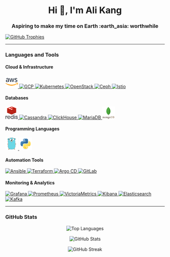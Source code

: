 <h1 align="center">Hi 👋, I'm Ali Kang</h1>
<h3 align="center">Aspiring to make my time on Earth :earth_asia: worthwhile</h3>


<p align="left">
  <a href="https://github.com/ryo-ma/github-profile-trophy">
    <img src="https://github-profile-trophy.vercel.app/?username=xogoodnow" alt="GitHub Trophies" />
  </a>
</p>

---

### Languages and Tools

#### Cloud & Infrastructure

<p align="left">
  <a href="https://aws.amazon.com" target="_blank" rel="noreferrer">
    <img src="https://raw.githubusercontent.com/devicons/devicon/master/icons/amazonwebservices/amazonwebservices-original-wordmark.svg" alt="AWS" width="40" height="40"/>
  </a>
  <a href="https://cloud.google.com" target="_blank" rel="noreferrer">
    <img src="https://www.vectorlogo.zone/logos/google_cloud/google_cloud-icon.svg" alt="GCP" width="40" height="40"/>
  </a>
  <a href="https://kubernetes.io" target="_blank" rel="noreferrer">
    <img src="https://www.vectorlogo.zone/logos/kubernetes/kubernetes-icon.svg" alt="Kubernetes" width="40" height="40"/>
  </a>
  <a href="https://www.openstack.org/" target="_blank" rel="noreferrer">
    <img src="https://www.vectorlogo.zone/logos/openstack/openstack-icon.svg" alt="OpenStack" width="40" height="40"/>
  </a>
  <a href="https://ceph.io/" target="_blank" rel="noreferrer">
    <img src="https://www.vectorlogo.zone/logos/ceph/ceph-icon.svg" alt="Ceph" width="40" height="40"/>
  </a>
  <a href="https://istio.io/" target="_blank" rel="noreferrer">
    <img src="https://encrypted-tbn0.gstatic.com/images?q=tbn:ANd9GcTEOSviGneoTO03b_9Kj6T3giAB0HpFjnDDxg&s" alt="Istio" width="40" height="40"/>
  </a>
</p>

#### Databases

<p align="left">
  <a href="https://redis.io" target="_blank" rel="noreferrer">
    <img src="https://raw.githubusercontent.com/devicons/devicon/master/icons/redis/redis-original-wordmark.svg" alt="Redis" width="40" height="40"/>
  </a>
  <a href="https://cassandra.apache.org/" target="_blank" rel="noreferrer">
    <img src="https://www.vectorlogo.zone/logos/apache_cassandra/apache_cassandra-icon.svg" alt="Cassandra" width="40" height="40"/>
  </a>
  <a href="https://clickhouse.com/" target="_blank" rel="noreferrer">
    <img src="https://static.cdnlogo.com/logos/c/57/clickhouse.svg" alt="ClickHouse" width="40" height="40"/>
  </a>

  <a href="https://mariadb.org/" target="_blank" rel="noreferrer">
    <img src="https://www.vectorlogo.zone/logos/mariadb/mariadb-icon.svg" alt="MariaDB" width="40" height="40"/>
  </a>
  <a href="https://www.mongodb.com/" target="_blank" rel="noreferrer">
    <img src="https://raw.githubusercontent.com/devicons/devicon/master/icons/mongodb/mongodb-original-wordmark.svg" alt="MongoDB" width="40" height="40"/>
  </a>

</p>

#### Programming Languages

<p align="left">
  <a href="https://golang.org" target="_blank" rel="noreferrer">
    <img src="https://raw.githubusercontent.com/devicons/devicon/master/icons/go/go-original.svg" alt="Go" width="40" height="40"/>
  </a>
  <a href="https://www.python.org" target="_blank" rel="noreferrer">
    <img src="https://raw.githubusercontent.com/devicons/devicon/master/icons/python/python-original.svg" alt="Python" width="40" height="40"/>
  </a>
</p>

#### Automation Tools

<p align="left">
  <a href="https://www.ansible.com/" target="_blank" rel="noreferrer">
    <img src="https://www.vectorlogo.zone/logos/ansible/ansible-icon.svg" alt="Ansible" width="40" height="40"/>
  </a>
  <a href="https://www.terraform.io/" target="_blank" rel="noreferrer">
    <img src="https://www.vectorlogo.zone/logos/terraformio/terraformio-icon.svg" alt="Terraform" width="40" height="40"/>
  </a>
  <a href="https://argo-cd.readthedocs.io/en/stable/" target="_blank" rel="noreferrer">
    <img src="https://camo.githubusercontent.com/8c2291236a1945ea50aa74f84cb581780811afcb7f23a977fef259ec82f67876/68747470733a2f2f7265646861742d7363686f6c6172732e6769746875622e696f2f6172676f63642d7475746f7269616c2f6172676f63642d7475746f7269616c2f5f696d616765732f6172676f63642d6c6f676f2e706e67" alt="Argo CD" width="40" height="40"/>
  </a>
  <a href="https://gitlab.com/" target="_blank" rel="noreferrer">
    <img src="https://banner2.cleanpng.com/20180510/qae/avc2afp03.webp" alt="GitLab" width="40" height="40"/>
  </a>
</p>

#### Monitoring & Analytics

<p align="left">
  <a href="https://grafana.com" target="_blank" rel="noreferrer">
    <img src="https://www.vectorlogo.zone/logos/grafana/grafana-icon.svg" alt="Grafana" width="40" height="40"/>
  </a>
  <a href="https://prometheus.io/" target="_blank" rel="noreferrer">
    <img src="https://www.vectorlogo.zone/logos/prometheusio/prometheusio-icon.svg" alt="Prometheus" width="40" height="40"/>
  </a>
  <a href="https://victoriametrics.com/" target="_blank" rel="noreferrer">
    <img src="https://victoriametrics.com/icons/apple-touch-icon.png" alt="VictoriaMetrics" width="40" height="40"/>
  </a>
  <a href="https://www.elastic.co/kibana" target="_blank" rel="noreferrer">
    <img src="https://www.vectorlogo.zone/logos/elasticco_kibana/elasticco_kibana-icon.svg" alt="Kibana" width="40" height="40"/>
  </a>
  <a href="https://www.elastic.co" target="_blank" rel="noreferrer">
    <img src="https://www.vectorlogo.zone/logos/elastic/elastic-icon.svg" alt="Elasticsearch" width="40" height="40"/>
  </a>
  <a href="https://kafka.apache.org/" target="_blank" rel="noreferrer">
    <img src="https://res.cloudinary.com/canonical/image/fetch/f_auto,q_auto,fl_sanitize,w_178,h_287/https://assets.ubuntu.com/v1/ce971717-Kafka-logo-badge-white.svg" alt="Kafka" width="40" height="40"/>
  </a>
</p>

---

### GitHub Stats

<p align="center">
  <img align="center" src="https://github-readme-stats.vercel.app/api/top-langs?username=xogoodnow&show_icons=true&locale=en&layout=compact" alt="Top Languages" />
</p>

<p align="center">
  <img align="center" src="https://github-readme-stats.vercel.app/api?username=xogoodnow&show_icons=true&locale=en" alt="GitHub Stats" />
</p>

<p align="center">
  <img align="center" src="https://github-readme-streak-stats.herokuapp.com/?user=xogoodnow" alt="GitHub Streak" />
</p>
